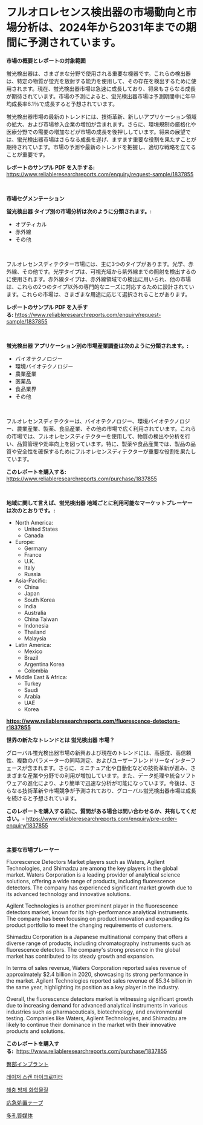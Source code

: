 <p><h1>フルオロレセンス検出器の市場動向と市場分析は、2024年から2031年までの期間に予測されています。</h1></p><p><strong>市場の概要とレポートの対象範囲</strong></p>
<p><p>蛍光検出器は、さまざまな分野で使用される重要な機器です。これらの検出器は、特定の物質が蛍光を放射する能力を使用して、その存在を検出するために使用されます。現在、蛍光検出器市場は急速に成長しており、将来もさらなる成長が期待されています。市場の予測によると、蛍光検出器市場は予測期間中に年平均成長率6.1％で成長すると予想されています。</p><p>蛍光検出器市場の最新のトレンドには、技術革新、新しいアプリケーション領域の拡大、および市場参入企業の増加が含まれます。さらに、環境規制の厳格化や医療分野での需要の増加などが市場の成長を後押ししています。将来の展望では、蛍光検出器市場はさらなる成長を遂げ、ますます重要な役割を果たすことが期待されています。市場の予測や最新のトレンドを把握し、適切な戦略を立てることが重要です。</p></p>
<p><strong>レポートのサンプル PDF を入手する:</strong> <a href="https://www.reliableresearchreports.com/enquiry/request-sample/1837855">https://www.reliableresearchreports.com/enquiry/request-sample/1837855</a></p>
<p>&nbsp;</p>
<p><strong>市場セグメンテーション</strong></p>
<p><strong>蛍光検出器 タイプ別の市場分析は次のように分類されます。:</strong></p>
<p><ul><li>オプティカル</li><li>赤外線</li><li>その他</li></ul></p>
<p>&nbsp;</p>
<p><p>フルオレセンスディテクター市場には、主に3つのタイプがあります。光学、赤外線、その他です。光学タイプは、可視光域から紫外線までの照射を検出するのに使用されます。赤外線タイプは、赤外線領域での検出に用いられ、他の市場は、これらの2つのタイプ以外の専門的なニーズに対応するために設計されています。これらの市場は、さまざまな用途に応じて選択されることがあります。</p></p>
<p><strong>レポートのサンプル PDF を入手する:</strong>&nbsp;<a href="https://www.reliableresearchreports.com/enquiry/request-sample/1837855">https://www.reliableresearchreports.com/enquiry/request-sample/1837855</a></p>
<p>&nbsp;</p>
<p><strong> 蛍光検出器 アプリケーション別の市場産業調査は次のように分類されます。:</strong></p>
<p><ul><li>バイオテクノロジー</li><li>環境バイオテクノロジー</li><li>農業産業</li><li>医薬品</li><li>食品業界</li><li>その他</li></ul></p>
<p>&nbsp;</p>
<p><p>フルオレセンスディテクターは、バイオテクノロジー、環境バイオテクノロジー、農業産業、製薬、食品産業、その他の市場で広く利用されています。これらの市場では、フルオレセンスディテクターを使用して、物質の検出や分析を行い、品質管理や効率向上を図っています。特に、製薬や食品産業では、製品の品質や安全性を確保するためにフルオレセンスディテクターが重要な役割を果たしています。</p></p>
<p><strong>このレポートを購入する:</strong>&nbsp; <a href="https://www.reliableresearchreports.com/purchase/1837855">https://www.reliableresearchreports.com/purchase/1837855</a></p>
<p>&nbsp;</p>
<p><strong>地域に関して言えば、蛍光検出器 地域ごとに利用可能なマーケットプレーヤーは次のとおりです。:</strong></p>
<p><ul>
    <li>
        North America:
        <ul>
            <li>United States</li>
            <li>Canada</li>
        </ul>
    </li>
    <li>
        Europe:
        <ul>
            <li>Germany</li>
            <li>France</li>
            <li>U.K.</li>
            <li>Italy</li>
            <li>Russia</li>
        </ul>
    </li>
    <li>
        Asia-Pacific:
        <ul>
            <li>China</li>
            <li>Japan</li>
            <li>South Korea</li>
            <li>India</li>
            <li>Australia</li>
            <li>China Taiwan</li>
            <li>Indonesia</li>
            <li>Thailand</li>
            <li>Malaysia</li>
        </ul>
    </li>
    <li>
        Latin America:
        <ul>
            <li>Mexico</li>
            <li>Brazil</li>
            <li>Argentina Korea</li>
            <li>Colombia</li>
        </ul>
    </li>
    <li>
        Middle East & Africa:
        <ul>
            <li>Turkey</li>
            <li>Saudi</li>
            <li>Arabia</li>
            <li>UAE</li>
            <li>Korea</li>
        </ul>
    </li>
    </ul></p>
<p><strong><a href="https://www.reliableresearchreports.com/fluorescence-detectors-r1837855">https://www.reliableresearchreports.com/fluorescence-detectors-r1837855</a></strong>&nbsp;</p>
<p><strong>世界の新たなトレンドとは 蛍光検出器 市場？</strong></p>
<p><p>グローバル蛍光検出器市場の新興および現在のトレンドには、高感度、高信頼性、複数のパラメーターの同時測定、およびユーザーフレンドリーなインターフェースが含まれます。さらに、ミニチュア化や自動化などの技術革新が進み、さまざまな産業や分野での利用が増加しています。また、データ処理や統合ソフトウェアの進化により、より簡単で迅速な分析が可能になっています。今後は、さらなる技術革新や市場競争が予測されており、グローバル蛍光検出器市場は成長を続けると予想されています。</p></p>
<p><strong>このレポートを購入する前に、質問がある場合は問い合わせるか、共有してください。</strong>- <a href="https://www.reliableresearchreports.com/enquiry/pre-order-enquiry/1837855">https://www.reliableresearchreports.com/enquiry/pre-order-enquiry/1837855</a></p>
<p>&nbsp;</p>
<p><strong>主要な市場プレーヤー</strong></p>
<p><p>Fluorescence Detectors Market players such as Waters, Agilent Technologies, and Shimadzu are among the key players in the global market. Waters Corporation is a leading provider of analytical science solutions, offering a wide range of products, including fluorescence detectors. The company has experienced significant market growth due to its advanced technology and innovative solutions. </p><p>Agilent Technologies is another prominent player in the fluorescence detectors market, known for its high-performance analytical instruments. The company has been focusing on product innovation and expanding its product portfolio to meet the changing requirements of customers.</p><p>Shimadzu Corporation is a Japanese multinational company that offers a diverse range of products, including chromatography instruments such as fluorescence detectors. The company's strong presence in the global market has contributed to its steady growth and expansion.</p><p>In terms of sales revenue, Waters Corporation reported sales revenue of approximately $2.4 billion in 2020, showcasing its strong performance in the market. Agilent Technologies reported sales revenue of $5.34 billion in the same year, highlighting its position as a key player in the industry.</p><p>Overall, the fluorescence detectors market is witnessing significant growth due to increasing demand for advanced analytical instruments in various industries such as pharmaceuticals, biotechnology, and environmental testing. Companies like Waters, Agilent Technologies, and Shimadzu are likely to continue their dominance in the market with their innovative products and solutions.</p></p>
<p><strong>このレポートを購入する:</strong>&nbsp;&nbsp;<a href="https://www.reliableresearchreports.com/purchase/1837855">https://www.reliableresearchreports.com/purchase/1837855</a></p>
<p><p><a href="https://medium.com/@jonathanforsyth44/%E3%82%B0%E3%83%AB%E3%83%BC%E3%83%86%E3%82%A2%E3%83%AB%E3%82%A4%E3%83%B3%E3%83%97%E3%83%A9%E3%83%B3%E3%83%88%E5%B8%82%E5%A0%B4%E3%81%AF-%E5%B8%82%E5%A0%B4%E3%82%B7%E3%82%A7%E3%82%A2-%E3%82%B5%E3%82%A4%E3%82%BA-2031%E5%B9%B4%E3%81%BE%E3%81%A7%E3%81%AE%E4%BA%88%E6%B8%AC%E3%81%AB%E7%84%A6%E7%82%B9%E3%82%92%E5%BD%93%E3%81%A6%E3%81%A6%E3%81%84%E3%81%BE%E3%81%99-e4b18fbf48cf">臀部インプラント</a></p><p><a href="https://medium.com/@leigh.tymms/%EB%A0%88%EC%9D%B4%EC%A0%80-%EC%8A%A4%EC%BA%94-%EB%A7%88%EC%9D%B4%ED%81%AC%EB%A1%9C%EB%AF%B8%ED%84%B0-%EC%8B%9C%EC%9E%A5-%EB%8F%99%ED%96%A5-%EB%B0%8F-%EC%8B%9C%EC%9E%A5-%EB%B6%84%EC%84%9D%EC%9D%80-2024%EB%85%84%EB%B6%80%ED%84%B0-2031%EB%85%84%EA%B9%8C%EC%A7%80-%EC%98%88%EC%B8%A1%EB%90%98%EC%97%88%EC%8A%B5%EB%8B%88%EB%8B%A4-9682c41443cf">레이저 스캔 마이크로미터</a></p><p><a href="https://github.com/RichardLueilwitz787/Market-Research-Report-List-1/blob/main/341336519731.md">해충 방제 화학물질</a></p><p><a href="https://github.com/JacksonWiza1924/Market-Research-Report-List-1/blob/main/648849021177.md">応急処置テープ</a></p><p><a href="https://medium.com/@zackaryhalvorson2023/%E5%A4%9A%E5%AD%94%E6%80%A7%E5%AA%92%E4%BD%93%E5%B8%82%E5%9C%BA%E5%88%86%E6%9E%90-%E5%85%B6%E5%A4%8D%E5%90%88%E5%B9%B4%E5%A2%9E%E9%95%BF%E7%8E%87-%E5%B8%82%E5%9C%BA%E7%BB%86%E5%88%86%E5%92%8C%E5%85%A8%E7%90%83%E8%A1%8C%E4%B8%9A%E6%A6%82%E8%BF%B0-d669b137d6b3">多孔質媒体</a></p></p>